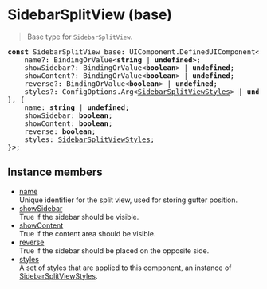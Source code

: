 # SidebarSplitView (base)

> Base type for `SidebarSplitView`.

<pre class="docgen_signature"><b>const</b> SidebarSplitView_base: UIComponent.DefinedUIComponent&lt;{<br>    name?: BindingOrValue&lt;<b>string</b> | <b>undefined</b>&gt;;<br>    showSidebar?: BindingOrValue&lt;<b>boolean</b>&gt; | <b>undefined</b>;<br>    showContent?: BindingOrValue&lt;<b>boolean</b>&gt; | <b>undefined</b>;<br>    reverse?: BindingOrValue&lt;<b>boolean</b>&gt; | <b>undefined</b>;<br>    styles?: ConfigOptions.Arg&lt;<a href="SidebarSplitViewStyles.md">SidebarSplitViewStyles</a>&gt; | <b>undefined</b>;<br>}, {<br>    name: <b>string</b> | <b>undefined</b>;<br>    showSidebar: <b>boolean</b>;<br>    showContent: <b>boolean</b>;<br>    reverse: <b>boolean</b>;<br>    styles: <a href="SidebarSplitViewStyles.md">SidebarSplitViewStyles</a>;<br>}&gt;;</pre>

## Instance members

- [<!--{ref:property}-->name](SidebarSplitView_base_name.md) \
    Unique identifier for the split view, used for storing gutter position.
- [<!--{ref:property}-->showSidebar](SidebarSplitView_base_showSidebar.md) \
    True if the sidebar should be visible.
- [<!--{ref:property}-->showContent](SidebarSplitView_base_showContent.md) \
    True if the content area should be visible.
- [<!--{ref:property}-->reverse](SidebarSplitView_base_reverse.md) \
    True if the sidebar should be placed on the opposite side.
- [<!--{ref:property}-->styles](SidebarSplitView_base_styles.md) \
    A set of styles that are applied to this component, an instance of [SidebarSplitViewStyles](SidebarSplitViewStyles.md).